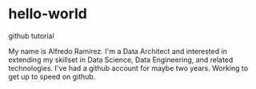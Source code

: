 # hello-world
github tutorial

My name is Alfredo Ramirez.
I'm a Data Architect and interested in extending my skillset in Data Science, Data Engineering, and related technologies.
I've had a github account for maybe two years.
Working to get up to speed on github.
